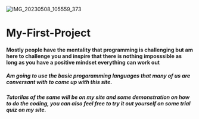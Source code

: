 ![IMG_20230508_105559_373](https://user-images.githubusercontent.com/132668097/236769645-789580e8-8290-44c1-8ebc-b68cf46dee24.jpg)
# My-First-Project



















#### Mostly people have the mentality that programming is challenging but am here to challenge you and inspire that there is nothing imposssible as long as you have a positive mindset everything can work out
   
   
   
   





























   ##### Am going to use the basic progaramming languages that many of us are conversant with to come up with this site.
 
 
 
 
 
 
 
 
 
 
 
 
 
 
 
 
 
 
 
 
 
 
 
 
 
 
 
 
 
 
 
 
 
 
 
 
 
 
 
 
   
   
   ##### Tutorilas of the same will be on my site and some demonstration on how to do the coding, you can also feel free to try it out yourself on some trial quiz on my site.
